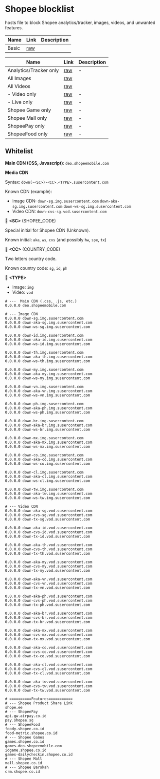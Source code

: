 # Shopee blocklist

hosts file to block Shopee analytics/tracker, images, videos, and unwanted features.

| Name  | Link    | Description |
| ---   | ---     | ---         |
| Basic | [raw]() |             |

| Name                   | Link    | Description |
| ---                    | ---     | ---         |
| Analytics/Tracker only | [raw]() | -           |
| All Images             | [raw]() |             |
| All Videos             | [raw]() |             |
| - Video only           | [raw]() | -           |
| - Live only            | [raw]() | -           |
| Shopee Game only       | [raw]() | -           |
| Shopee Mall only       | [raw]() | -           |
| ShopeePay only         | [raw]() | -           |
| ShopeeFood only        | [raw]() | -           |

## Whitelist <a name="whitelist"></a>
**Main CDN (CSS, Javascript)**: `deo.shopeemobile.com`

**Media CDN**

Syntax: `down(-<SC>)-<CC>.<TYPE>.susercontent.com`

Known CDN (example):
- Image CDN:
`down-sg.img.susercontent.com`
`down-aka-sg.img.susercontent.com`
`down-ws-sg.img.susercontent.com`
- Video CDN:
`down-cvs-sg.vod.susercontent.com`

:space_invader: **\<SC>** (SHOPEE_CODE)

Special initial for Shopee CDN (Unknown).

Known initial: `aka`, `ws`, `cvs` (and possibly `hw`, `spe`,
`tx`)

:space_invader: **\<CC>** (COUNTRY_CODE)

Two letters country code.

Known country code: `sg`, `id`, `ph`

:space_invader: **\<TYPE>**

- Image: `img`
- Video: `vod`

```shell
# ---  Main CDN (.css, .js, etc.)
0.0.0.0 deo.shopeemobile.com

# --- Image CDN
0.0.0.0 down-sg.img.susercontent.com
0.0.0.0 down-aka-sg.img.susercontent.com
0.0.0.0 down-ws-sg.img.susercontent.com

0.0.0.0 down-id.img.susercontent.com
0.0.0.0 down-aka-id.img.susercontent.com
0.0.0.0 down-ws-id.img.susercontent.com

0.0.0.0 down-th.img.susercontent.com
0.0.0.0 down-aka-th.img.susercontent.com
0.0.0.0 down-ws-th.img.susercontent.com

0.0.0.0 down-my.img.susercontent.com
0.0.0.0 down-aka-my.img.susercontent.com
0.0.0.0 down-ws-my.img.susercontent.com

0.0.0.0 down-vn.img.susercontent.com
0.0.0.0 down-aka-vn.img.susercontent.com
0.0.0.0 down-ws-vn.img.susercontent.com

0.0.0.0 down-ph.img.susercontent.com
0.0.0.0 down-aka-ph.img.susercontent.com
0.0.0.0 down-ws-ph.img.susercontent.com

0.0.0.0 down-br.img.susercontent.com
0.0.0.0 down-aka-br.img.susercontent.com
0.0.0.0 down-ws-br.img.susercontent.com

0.0.0.0 down-mx.img.susercontent.com
0.0.0.0 down-aka-mx.img.susercontent.com
0.0.0.0 down-ws-mx.img.susercontent.com

0.0.0.0 down-co.img.susercontent.com
0.0.0.0 down-aka-co.img.susercontent.com
0.0.0.0 down-ws-co.img.susercontent.com

0.0.0.0 down-cl.img.susercontent.com
0.0.0.0 down-aka-cl.img.susercontent.com
0.0.0.0 down-ws-cl.img.susercontent.com

0.0.0.0 down-tw.img.susercontent.com
0.0.0.0 down-aka-tw.img.susercontent.com
0.0.0.0 down-ws-tw.img.susercontent.com

# --- Video CDN
0.0.0.0 down-aka-sg.vod.susercontent.com
0.0.0.0 down-cvs-sg.vod.susercontent.com
0.0.0.0 down-tx-sg.vod.susercontent.com

0.0.0.0 down-aka-id.vod.susercontent.com
0.0.0.0 down-cvs-id.vod.susercontent.com
0.0.0.0 down-tx-id.vod.susercontent.com

0.0.0.0 down-aka-th.vod.susercontent.com
0.0.0.0 down-cvs-th.vod.susercontent.com
0.0.0.0 down-tx-th.vod.susercontent.com

0.0.0.0 down-aka-my.vod.susercontent.com
0.0.0.0 down-cvs-my.vod.susercontent.com
0.0.0.0 down-tx-my.vod.susercontent.com

0.0.0.0 down-aka-vn.vod.susercontent.com
0.0.0.0 down-cvs-vn.vod.susercontent.com
0.0.0.0 down-tx-vn.vod.susercontent.com

0.0.0.0 down-aka-ph.vod.susercontent.com
0.0.0.0 down-cvs-ph.vod.susercontent.com
0.0.0.0 down-tx-ph.vod.susercontent.com

0.0.0.0 down-aka-br.vod.susercontent.com
0.0.0.0 down-cvs-br.vod.susercontent.com
0.0.0.0 down-tx-br.vod.susercontent.com

0.0.0.0 down-aka-mx.vod.susercontent.com
0.0.0.0 down-cvs-mx.vod.susercontent.com
0.0.0.0 down-tx-mx.vod.susercontent.com

0.0.0.0 down-aka-co.vod.susercontent.com
0.0.0.0 down-cvs-co.vod.susercontent.com
0.0.0.0 down-tx-co.vod.susercontent.com

0.0.0.0 down-aka-cl.vod.susercontent.com
0.0.0.0 down-cvs-cl.vod.susercontent.com
0.0.0.0 down-tx-cl.vod.susercontent.com

0.0.0.0 down-aka-tw.vod.susercontent.com
0.0.0.0 down-cvs-tw.vod.susercontent.com
0.0.0.0 down-tx-tw.vod.susercontent.com
```

```shell
# ==========Features===========
# --- Shopee Product Share Link
shope.ee
# --- ShopeePay
api.gw.airpay.co.id
pay.shopee.sg
# --- ShopeeFood
foody.shopee.co.id
food-metric.shopee.co.id
# --- Shopee Games
games.shopee.co.id
games.deo.shopeemobile.com
idgame.shopee.co.id
games-dailycheckin.shopee.co.id
# --- Shopee Mall
mall.shopee.co.id
# --- Shopee Barokah
crm.shopee.co.id
```